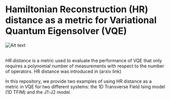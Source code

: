 # Hamiltonian Reconstruction (HR) distance as a metric for Variational Quantum Eigensolver (VQE)
![Alt text](https://github.com/mcmahon-lab/hamiltonian_reconstruction_metric/blob/master/images/HR_distance.png)
<br/><br/>

*HR distance* is a metric used to evaluate the performance of VQE that only requires a polynomial number of measurements with respect to the number of operators. HR distance was introduced in (arxiv link)

In this repository, we provide two examples of using HR distance as a metric in VQE for two different systems: the 1D Transverse Field Ising model (1D TFIM) and the J1-J2 model.
